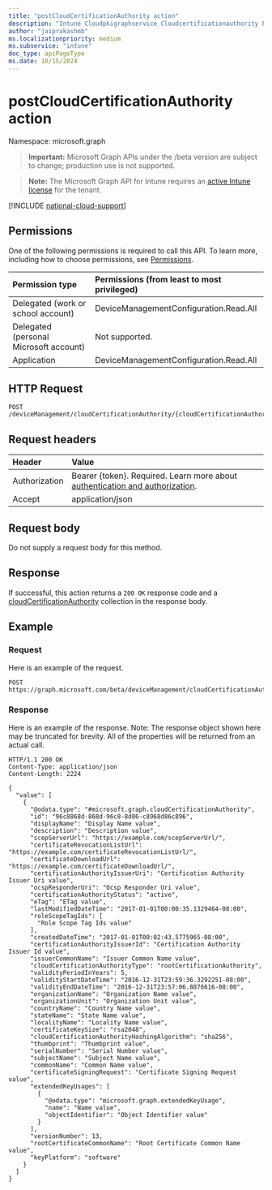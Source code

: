```yaml
---
title: "postCloudCertificationAuthority action"
description: "Intune Cloudpkigraphservice Cloudcertificationauthority Postcloudcertificationauthority Api ."
author: "jaiprakashmb"
ms.localizationpriority: medium
ms.subservice: "intune"
doc_type: apiPageType
ms.date: 10/15/2024
---
```


# postCloudCertificationAuthority action

Namespace: microsoft.graph

> **Important:** Microsoft Graph APIs under the /beta version are subject to change; production use is not supported.

> **Note:** The Microsoft Graph API for Intune requires an [active Intune license](https://go.microsoft.com/fwlink/?linkid=839381) for the tenant.



[!INCLUDE [national-cloud-support](../../includes/all-clouds.md)]

## Permissions
One of the following permissions is required to call this API. To learn more, including how to choose permissions, see [Permissions](/graph/permissions-reference).

|Permission type|Permissions (from least to most privileged)|
|:---|:---|
|Delegated (work or school account)|DeviceManagementConfiguration.Read.All|
|Delegated (personal Microsoft account)|Not supported.|
|Application|DeviceManagementConfiguration.Read.All|

## HTTP Request
<!-- {
  "blockType": "ignored"
}
-->
``` http
POST /deviceManagement/cloudCertificationAuthority/{cloudCertificationAuthorityId}/postCloudCertificationAuthority
```

## Request headers
|Header|Value|
|:---|:---|
|Authorization|Bearer {token}. Required. Learn more about [authentication and authorization](/graph/auth/auth-concepts).|
|Accept|application/json|

## Request body
Do not supply a request body for this method.

## Response
If successful, this action returns a `200 OK` response code and a [cloudCertificationAuthority](../resources/intune-cloudpkigraphservice-cloudcertificationauthority.md) collection in the response body.

## Example

### Request
Here is an example of the request.
``` http
POST https://graph.microsoft.com/beta/deviceManagement/cloudCertificationAuthority/{cloudCertificationAuthorityId}/postCloudCertificationAuthority
```

### Response
Here is an example of the response. Note: The response object shown here may be truncated for brevity. All of the properties will be returned from an actual call.
``` http
HTTP/1.1 200 OK
Content-Type: application/json
Content-Length: 2224

{
  "value": [
    {
      "@odata.type": "#microsoft.graph.cloudCertificationAuthority",
      "id": "96c8868d-868d-96c8-8d86-c8968d86c896",
      "displayName": "Display Name value",
      "description": "Description value",
      "scepServerUrl": "https://example.com/scepServerUrl/",
      "certificateRevocationListUrl": "https://example.com/certificateRevocationListUrl/",
      "certificateDownloadUrl": "https://example.com/certificateDownloadUrl/",
      "certificationAuthorityIssuerUri": "Certification Authority Issuer Uri value",
      "ocspResponderUri": "Ocsp Responder Uri value",
      "certificationAuthorityStatus": "active",
      "eTag": "ETag value",
      "lastModifiedDateTime": "2017-01-01T00:00:35.1329464-08:00",
      "roleScopeTagIds": [
        "Role Scope Tag Ids value"
      ],
      "createdDateTime": "2017-01-01T00:02:43.5775965-08:00",
      "certificationAuthorityIssuerId": "Certification Authority Issuer Id value",
      "issuerCommonName": "Issuer Common Name value",
      "cloudCertificationAuthorityType": "rootCertificationAuthority",
      "validityPeriodInYears": 5,
      "validityStartDateTime": "2016-12-31T23:59:36.3292251-08:00",
      "validityEndDateTime": "2016-12-31T23:57:06.8876616-08:00",
      "organizationName": "Organization Name value",
      "organizationUnit": "Organization Unit value",
      "countryName": "Country Name value",
      "stateName": "State Name value",
      "localityName": "Locality Name value",
      "certificateKeySize": "rsa2048",
      "cloudCertificationAuthorityHashingAlgorithm": "sha256",
      "thumbprint": "Thumbprint value",
      "serialNumber": "Serial Number value",
      "subjectName": "Subject Name value",
      "commonName": "Common Name value",
      "certificateSigningRequest": "Certificate Signing Request value",
      "extendedKeyUsages": [
        {
          "@odata.type": "microsoft.graph.extendedKeyUsage",
          "name": "Name value",
          "objectIdentifier": "Object Identifier value"
        }
      ],
      "versionNumber": 13,
      "rootCertificateCommonName": "Root Certificate Common Name value",
      "keyPlatform": "software"
    }
  ]
}
```

